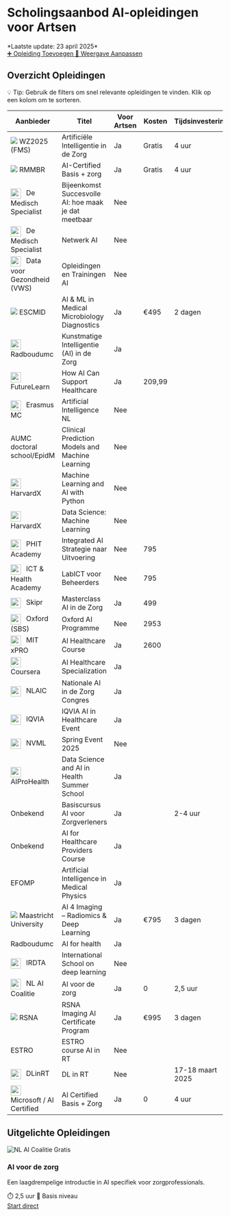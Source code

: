 # Scholingsaanbod AI‑opleidingen voor Artsen

<div class="page-info">
    <div class="last-update">
        *Laatste update: 23 april 2025*
    </div>
    <div class="page-actions">
        <a href="bijdragen.md" class="action-button">
            ➕ Opleiding Toevoegen
        </a>
        <a href="#" class="action-button" id="toggleView">
            🔄 Weergave Aanpassen
        </a>
    </div>
</div>

## Overzicht Opleidingen

<div class="view-options">
    <div class="view-description">
        💡 Tip: Gebruik de filters om snel relevante opleidingen te vinden. 
        Klik op een kolom om te sorteren.
    </div>
</div>

| Aanbieder | Titel | Voor Artsen | Kosten | Tijdsinvestering | Type | Niveau | Specialisme | Link |
|-----------|-------|-------------|---------|------------------|------|---------|-------------|------|
| <img src="https://logo.clearbit.com/wz2025.nl" class="provider-logo"/> WZ2025 (FMS) | Artificiële Intelligentie in de Zorg | <span class="tag-yes">Ja</span> | <span class="status-free">Gratis</span> | 4 uur | Online | <span class="difficulty beginner"></span> Basis | Alle | [Start cursus](https://www.wz2025.nl/2021/11/06/artificiele-intelligentie-in-de-zorg/) |
| <img src="https://logo.clearbit.com/academy.aicertified.nl" class="provider-logo"/> RMMBR | AI-Certified Basis + zorg | <span class="tag-yes">Ja</span> | <span class="status-free">Gratis</span> | 4 uur | Online | <span class="difficulty beginner"></span> Basis | Alle | [Start cursus](https://academy.aicertified.nl) |
| <img src="https://logo.clearbit.com/demedischspecialist.nl" width="24" style="vertical-align:middle;margin-right:8px"/> De Medisch Specialist | Bijeenkomst Succesvolle AI: hoe maak je dat meetbaar | Nee |  |  |  |  |  | [Link](https://demedischspecialist.nl/agenda/bijeenkomst-succesvolle-ai-hoe-maak-je-dat-meetbaar) |
| <img src="https://logo.clearbit.com/demedischspecialist.nl" width="24" style="vertical-align:middle;margin-right:8px"/> De Medisch Specialist | Netwerk AI | Nee |  |  |  |  |  | [Link](https://demedischspecialist.nl/nieuwsoverzicht/nieuws/netwerk-ai-nooitmeertikken) |
| <img src="https://logo.clearbit.com/datavoorgezondheid.nl" width="24" style="vertical-align:middle;margin-right:8px"/> Data voor Gezondheid (VWS) | Opleidingen en Trainingen AI | Nee |  |  |  |  |  | [Link](https://www.datavoorgezondheid.nl/ai/opleidingen-en-trainingen) |
| <img src="https://logo.clearbit.com/escmid.org" class="provider-logo"/> ESCMID | AI & ML in Medical Microbiology Diagnostics | <span class="tag-yes">Ja</span> | €495 | 2 dagen | Online | <span class="difficulty intermediate"></span> Gevorderd | Pathologie | [Link](https://www.escmid.org/event-detail/artificial-intelligence-and-machine-learning-in-medical-microbiology-diagnostics/) |
| <img src="https://logo.clearbit.com/radboudumc.nl" width="24" style="vertical-align:middle;margin-right:8px"/> Radboudumc | Kunstmatige Intelligentie (AI) in de Zorg | Ja |  |  |  |  |  | [Link](https://www.radboudumc.nl/over-het-radboudumc/strategie/themas/kunstmatige-intelligentie-ai-in-de-zorg) |
| <img src="https://logo.clearbit.com/futurelearn.com" width="24" style="vertical-align:middle;margin-right:8px"/> FutureLearn | How AI Can Support Healthcare | Ja | 209,99 |  |  |  |  | [Link](https://www.futurelearn.com/courses/how-artificial-intelligence-can-support-healthcare) |
| <img src="https://logo.clearbit.com/erasmusmc.nl" width="24" style="vertical-align:middle;margin-right:8px"/> Erasmus MC | Artificial Intelligence NL | Nee |  |  |  |  |  | [Link](https://www.erasmusmc.nl/nl-nl/onderwijs/opleidingen/artificial-intelligence-nl) |
| AUMC doctoral school/EpidM | Clinical Prediction Models and Machine Learning | Nee |  |  |  |  |  |  |
| <img src="https://logo.clearbit.com/edx.org" width="24" style="vertical-align:middle;margin-right:8px"/> HarvardX | Machine Learning and AI with Python | Nee |  |  |  |  |  | [Link](https://www.edx.org/course/machine-learning-and-ai-with-python) |
| <img src="https://logo.clearbit.com/edx.org" width="24" style="vertical-align:middle;margin-right:8px"/> HarvardX | Data Science: Machine Learning | Nee |  |  |  |  |  | [Link](https://www.edx.org/course/data-science-machine-learning) |
| <img src="https://logo.clearbit.com/phit.nl" width="24" style="vertical-align:middle;margin-right:8px"/> PHIT Academy | Integrated AI Strategie naar Uitvoering | Nee | 795 |  |  |  |  | [Link](https://phit.nl/academy/cursus/interop/integrated-ai/integrated-ai-8-oktober-2025/) |
| <img src="https://logo.clearbit.com/icthealth.nl" width="24" style="vertical-align:middle;margin-right:8px"/> ICT & Health Academy | LabICT voor Beheerders | Nee | 795 |  |  |  |  | [Link](https://icthealth.nl/academy/diagnostiek-labict-voor-beheerders) |
| <img src="https://logo.clearbit.com/skipr.nl" width="24" style="vertical-align:middle;margin-right:8px"/> Skipr | Masterclass AI in de Zorg | Ja | 499 |  |  |  |  | [Link](https://www.skipr.nl/events/masterclass-artificial-intelligence-in-de-zorg/) |
| <img src="https://logo.clearbit.com/sbs.ox.ac.uk" width="24" style="vertical-align:middle;margin-right:8px"/> Oxford (SBS) | Oxford AI Programme | Nee | 2953 |  |  |  |  | [Link](https://www.sbs.ox.ac.uk/programmes/executive-education/online-programmes/oxford-artificial-intelligence-programme) |
| <img src="https://logo.clearbit.com/xpro.mit.edu" width="24" style="vertical-align:middle;margin-right:8px"/> MIT xPRO | AI Healthcare Course | Ja | 2600 |  |  |  |  | [Link](https://xpro.mit.edu/courses/course-v1:xPRO+AIHCx+R1/) |
| <img src="https://logo.clearbit.com/coursera.org" width="24" style="vertical-align:middle;margin-right:8px"/> Coursera | AI Healthcare Specialization | Ja |  |  |  |  |  | [Link](https://www.coursera.org/specializations/ai-healthcare) |
| <img src="https://logo.clearbit.com/nlaic.com" width="24" style="vertical-align:middle;margin-right:8px"/> NLAIC | Nationale AI in de Zorg Congres | Ja |  |  |  |  |  | [Link](https://nlaic.com/agenda/nationale-ai-in-de-zorg-congres/?utm_source=chatgpt.com) |
| <img src="https://logo.clearbit.com/events.iqvia.com" width="24" style="vertical-align:middle;margin-right:8px"/> IQVIA | IQVIA AI in Healthcare Event | Ja |  |  |  |  |  | [Link](https://www.events.iqvia.com/event/b3a10e75-f317-400e-ada9-3012bd30640d/summary) |
| <img src="https://logo.clearbit.com/nvml.nl" width="24" style="vertical-align:middle;margin-right:8px"/> NVML | Spring Event 2025 | Nee |  |  |  |  |  | [Link](https://www.nvml.nl/opleiding/agenda/event/81/spring-event-2025/schedule?utm_source=chatgpt.com) |
| <img src="https://logo.clearbit.com/eithealth.eu" width="24" style="vertical-align:middle;margin-right:8px"/> AIProHealth | Data Science and AI in Health Summer School | Ja |  |  |  |  |  | [Link](https://eithealth.eu/programmes/aiprohealth/) |
| Onbekend | Basiscursus AI voor Zorgverleners | Ja |  | 2-4 uur |  |  |  |  |
| Onbekend | AI for Healthcare Providers Course | Ja |  |  |  |  |  |  |
| EFOMP | Artificial Intelligence in Medical Physics | Ja |  |  |  |  |  |  |
| <img src="https://logo.clearbit.com/ai4imaging.org" class="provider-logo"/> Maastricht University | AI 4 Imaging – Radiomics & Deep Learning | <span class="tag-yes">Ja</span> | €795 | 3 dagen | Fysiek | <span class="difficulty advanced"></span> Expert | Radiologie | [Link](https://ai4imaging.org) |
| Radboudumc | AI for health | Ja |  |  |  |  |  |  |
| <img src="https://logo.clearbit.com/deeplearn.irdta.eu" width="24" style="vertical-align:middle;margin-right:8px"/> IRDTA | International School on deep learning | Nee |  |  |  |  |  | [Link](https://deeplearn.irdta.eu/2025/) |
| <img src="https://logo.clearbit.com/ai-cursus.nl" width="24" style="vertical-align:middle;margin-right:8px"/> NL AI Coalitie | AI voor de zorg | Ja | 0 | 2,5 uur |  |  |  | [Link](https://www.ai-cursus.nl) |
| <img src="https://logo.clearbit.com/rsna.org" class="provider-logo"/> RSNA | RSNA Imaging AI Certificate Program | <span class="tag-yes">Ja</span> | €995 | 3 dagen | Online | <span class="difficulty intermediate"></span> Gevorderd | Radiologie | [Link](https://www.rsna.org/education/ai-resources/imaging-ai-certificate) |
| ESTRO | ESTRO course AI in RT | Nee |  |  |  |  |  |  |
| <img src="https://logo.clearbit.com/dlinrt.org" width="24" style="vertical-align:middle;margin-right:8px"/> DLinRT | DL in RT | Nee |  | 17-18 maart 2025 |  |  |  | [Link](http://www.dlinrt.org/) |
| <img src="https://logo.clearbit.com/academy.aicertified.nl" width="24" style="vertical-align:middle;margin-right:8px"/> Microsoft / AI Certified | AI Certified Basis + Zorg | Ja | 0 | 4 uur | officieel certificaat |  |  | [Link](https://academy.aicertified.nl) |

## Uitgelichte Opleidingen

<div class="featured-courses">
    <div class="course-card featured">
        <div class="course-header">
            <img src="https://logo.clearbit.com/ai-cursus.nl" alt="NL AI Coalitie" class="provider-logo"/>
            <span class="status-free">Gratis</span>
        </div>
        <h3>AI voor de zorg</h3>
        <p>Een laagdrempelige introductie in AI specifiek voor zorgprofessionals.</p>
        <div class="course-meta">
            <span>⏱️ 2,5 uur</span>
            <span>🎯 Basis niveau</span>
        </div>
        <a href="https://www.ai-cursus.nl" class="course-button">Start direct</a>
    </div>
</div>

<script src="../js/filter.js"></script>
